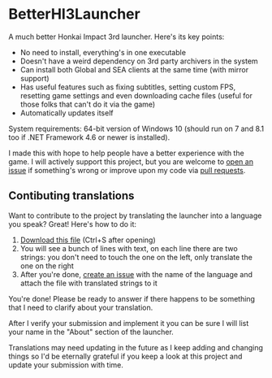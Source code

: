 # BetterHI3Launcher
A much better Honkai Impact 3rd launcher. Here's its key points:
* No need to install, everything's in one executable
* Doesn't have a weird dependency on 3rd party archivers in the system
* Can install both Global and SEA clients at the same time (with mirror support)
* Has useful features such as fixing subtitles, setting custom FPS, resetting game settings and even downloading cache files (useful for those folks that can't do it via the game)
* Automatically updates itself

System requirements: 64-bit version of Windows 10 (should run on 7 and 8.1 too if .NET Framework 4.6 or newer is installed).

I made this with hope to help people have a better experience with the game. I will actively support this project, but you are welcome to [open an issue](https://github.com/BuIlDaLiBlE/BetterHI3Launcher/issues) if something's wrong or improve upon my code via [pull requests](https://github.com/BuIlDaLiBlE/BetterHI3Launcher/compare).

## Contibuting translations
Want to contribute to the project by translating the launcher into a language you speak? Great! Here's how to do it:
1. [Download this file](https://raw.githubusercontent.com/BuIlDaLiBlE/BetterHI3Launcher/master/TextStrings_en.cs) (Ctrl+S after opening)
2. You will see a bunch of lines with text, on each line there are two strings: you don't need to touch the one on the left, only translate the one on the right
3. After you're done, [create an issue](https://github.com/BuIlDaLiBlE/BetterHI3Launcher/issues/new?assignees=BuIlDaLiBlE&labels=language+contibution&template=language_contribution.md&title=Language+contibution+%5BNAME+OF+THE+LANGUAGE+HERE%5D) with the name of the language and attach the file with translated strings to it

You're done! Please be ready to answer if there happens to be something that I need to clarify about your translation.

After I verify your submission and implement it you can be sure I will list your name in the "About" section of the launcher.

Translations may need updating in the future as I keep adding and changing things so I'd be eternally grateful if you keep a look at this project and update your submission with time.